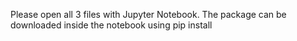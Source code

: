 Please open all 3 files with Jupyter Notebook. The package can be downloaded inside the notebook using pip install
